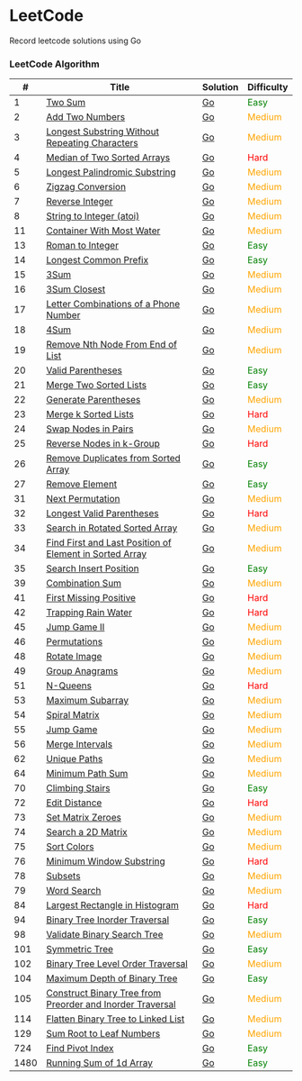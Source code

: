 # LeetCode

Record leetcode solutions using Go

### LeetCode Algorithm

| #    | Title                                                                                                                                                | Solution                                                                                                                | Difficulty                       |
|------|------------------------------------------------------------------------------------------------------------------------------------------------------|-------------------------------------------------------------------------------------------------------------------------|----------------------------------|
| 1    | [Two Sum](https://leetcode.cn/problems/two-sum/)                                                                                                     | [Go](./alg/go/twoSum/twoSum.go)                                                                                         | <font color=green>Easy</font>    |
| 2    | [Add Two Numbers](https://leetcode.cn/problems/add-two-numbers/)                                                                                     | [Go](./alg/go/addTwoNumbers/addTwoNumbers.go)                                                                           | <font color=orange>Medium</font> |
| 3    | [Longest Substring Without Repeating Characters](https://leetcode.cn/problems/longest-substring-without-repeating-characters/)                       | [Go](./alg/go/longestSubstringWithoutRepeatingCharacters/longestSubstringWithoutRepeatingCharacters.go)                 | <font color=orange>Medium</font> |
| 4    | [Median of Two Sorted Arrays](https://leetcode.cn/problems/median-of-two-sorted-arrays/)                                                             | [Go](./alg/go/medianOfTwoSortedArrays/medianOfTwoSortedArrays.go)                                                       | <font color=red>Hard</font>      |
| 5    | [Longest Palindromic Substring](https://leetcode.cn/problems/longest-palindromic-substring/)                                                         | [Go](./alg/go/longestPalindromicSubstring/longestPalindromicSubstring.2.go)                                             | <font color=orange>Medium</font> |
| 6    | [Zigzag Conversion](https://leetcode.cn/problems/zigzag-conversion/)                                                                                 | [Go](./alg/go/zigzagConversion/zigzagConversion.go)                                                                     | <font color=orange>Medium</font> |
| 7    | [Reverse Integer](https://leetcode.cn/problems/reverse-integer/)                                                                                     | [Go](./alg/go/reverseInteger/reverseInteger.go)                                                                         | <font color=orange>Medium</font> |
| 8    | [String to Integer (atoi)](https://leetcode.cn/problems/string-to-integer-atoi/)                                                                     | [Go](./alg/go/stringToIntegerAtoi/stringToIntegerAtoi.go)                                                               | <font color=orange>Medium</font> |
| 11   | [Container With Most Water](https://leetcode.cn/problems/container-with-most-water/)                                                                 | [Go](./alg/go/containerWithMostWater/containerWithMostWater.go)                                                         | <font color=orange>Medium</font> |
| 13   | [Roman to Integer](https://leetcode.cn/problems/roman-to-integer/)                                                                                   | [Go](./alg/go/romanToInteger/romanToInteger2.go)                                                                        | <font color=green>Easy</font>    |
| 14   | [Longest Common Prefix](https://leetcode.cn/problems/longest-common-prefix/)                                                                         | [Go](./alg/go/longestCommonPrefix/longestCommonPrefix2.go)                                                              | <font color=green>Easy</font>    |
| 15   | [3Sum](https://leetcode.cn/problems/3sum/)                                                                                                           | [Go](./alg/go/3Sum/3Sum.go)                                                                                             | <font color=orange>Medium</font> |
| 16   | [3Sum Closest](https://leetcode.cn/problems/3sum-closest/)                                                                                           | [Go](./alg/go/3sumClosest/3sumClosest.go)                                                                               | <font color=orange>Medium</font> |
| 17   | [Letter Combinations of a Phone Number](https://leetcode.cn/problems/letter-combinations-of-a-phone-number/)                                         | [Go](./alg/go/letterCombinationsOfAPhoneNumber/letterCombinationsOfAPhoneNumber2.go)                                    | <font color=orange>Medium</font> |
| 18   | [4Sum](https://leetcode.cn/problems/4sum/)                                                                                                           | [Go](./alg/go/4sum/4sum.go)                                                                                             | <font color=orange>Medium</font> |
| 19   | [Remove Nth Node From End of List](https://leetcode.cn/problems/remove-nth-node-from-end-of-list/)                                                   | [Go](./alg/go/removeNthNodeFromEndOfList/removeNthNodeFromEndOfList.go)                                                 | <font color=orange>Medium</font> |
| 20   | [Valid Parentheses](https://leetcode.cn/problems/valid-parentheses/)                                                                                 | [Go](./alg/go/validParentheses/validParentheses.go)                                                                     | <font color=green>Easy</font>    |
| 21   | [Merge Two Sorted Lists](https://leetcode.cn/problems/merge-two-sorted-lists/)                                                                       | [Go](./alg/go/mergeTwoSortedLists/mergeTwoSortedLists.go)                                                               | <font color=green>Easy</font>    |
| 22   | [Generate Parentheses](https://leetcode.cn/problems/generate-parentheses/)                                                                           | [Go](./alg/go/generateParentheses/generateParentheses.go)                                                               | <font color=orange>Medium</font> |
| 23   | [Merge k Sorted Lists](https://leetcode.cn/problems/merge-k-sorted-lists/)                                                                           | [Go](./alg/go/mergeKSortedLists/mergeKSortedLists.go)                                                                   | <font color=red>Hard</font>      |
| 24   | [Swap Nodes in Pairs](https://leetcode.cn/problems/swap-nodes-in-pairs/)                                                                             | [Go](./alg/go/swapNodesInPairs/swapNodesInPairs.go)                                                                     | <font color=orange>Medium</font> |
| 25   | [Reverse Nodes in k-Group](https://leetcode.cn/problems/reverse-nodes-in-k-group/)                                                                   | [Go](./alg/go/reverseNodesInKGroup/reverseNodesInKGroup.go)                                                             | <font color=red>Hard</font>      |
| 26   | [Remove Duplicates from Sorted Array](https://leetcode.cn/problems/remove-duplicates-from-sorted-array/)                                             | [Go](./alg/go/removeDuplicatesFromSortedArray/removeDuplicatesFromSortedArray2.go)                                      | <font color=green>Easy</font>    |
| 27   | [Remove Element](https://leetcode.cn/problems/remove-element/)                                                                                       | [Go](./alg/go/removeElement/removeElement.go)                                                                           | <font color=green>Easy</font>    |
| 31   | [Next Permutation](https://leetcode.cn/problems/next-permutation/)                                                                                   | [Go](./alg/go/nextPermutation/nextPermutation.go)                                                                       | <font color=orange>Medium</font> |
| 32   | [Longest Valid Parentheses](https://leetcode.cn/problems/longest-valid-parentheses/)                                                                 | [Go](./alg/go/longestValidParentheses/longestValidParentheses.go)                                                       | <font color=red>Hard</font>      |
| 33   | [Search in Rotated Sorted Array](https://leetcode.cn/problems/search-in-rotated-sorted-array/)                                                       | [Go](./alg/go/searchInRotatedSortedArray/searchInRotatedSortedArray.go)                                                 | <font color=orange>Medium</font> |
| 34   | [Find First and Last Position of Element in Sorted Array](https://leetcode.cn/problems/find-first-and-last-position-of-element-in-sorted-array/)     | [Go](./alg/go/findFirstAndLastPositionOfElementInSortedArray/findFirstAndLastPositionOfElementInSortedArray.go)         | <font color=orange>Medium</font> |
| 35   | [Search Insert Position](https://leetcode.cn/problems/search-insert-position/)                                                                       | [Go](./alg/go/searchInsertPosition/searchInsertPosition.go)                                                             | <font color=green>Easy</font>    |
| 39   | [Combination Sum](https://leetcode.cn/problems/combination-sum/)                                                                                     | [Go](./alg/go/combinationSum/combinationSum.go)                                                                         | <font color=orange>Medium</font> |
| 41   | [First Missing Positive](https://leetcode.cn/problems/first-missing-positive/)                                                                       | [Go](./alg/go/firstMissingPositive/firstMissingPositive.go)                                                             | <font color=red>Hard</font>      |
| 42   | [Trapping Rain Water](https://leetcode.cn/problems/trapping-rain-water/)                                                                             | [Go](./alg/go/trappingRainWater/trappingRainWater.go)                                                                   | <font color=red>Hard</font>      |
| 45   | [Jump Game II](https://leetcode.cn/problems/jump-game-ii/)                                                                                           | [Go](./alg/go/jumpGameIi/jumpGameIi.go)                                                                                 | <font color=orange>Medium</font> |
| 46   | [Permutations](https://leetcode.cn/problems/permutations/)                                                                                           | [Go](./alg/go/permutations/permutations.go)                                                                             | <font color=orange>Medium</font> |
| 48   | [Rotate Image](https://leetcode.cn/problems/rotate-image/)                                                                                           | [Go](./alg/go/rotateImage/rotateImage.go)                                                                               | <font color=orange>Medium</font> |
| 49   | [Group Anagrams](https://leetcode.cn/problems/group-anagrams/)                                                                                       | [Go](./alg/go/groupAnagrams/groupAnagrams.go)                                                                           | <font color=orange>Medium</font> |
| 51   | [N-Queens](https://leetcode.cn/problems/n-queens/)                                                                                                   | [Go](./alg/go/nQueens/nQueens.go)                                                                                       | <font color=red>Hard</font>      |
| 53   | [Maximum Subarray](https://leetcode.cn/problems/maximum-subarray/)                                                                                   | [Go](./alg/go/maximumSubarray/maximumSubarray.go)                                                                       | <font color=orange>Medium</font> |
| 54   | [Spiral Matrix](https://leetcode.cn/problems/spiral-matrix/)                                                                                         | [Go](./alg/go/spiralMatrix/spiralMatrix.go)                                                                             | <font color=orange>Medium</font> |
| 55   | [Jump Game](https://leetcode.cn/problems/jump-game/)                                                                                                 | [Go](./alg/go/jumpGame/jumpGame.go)                                                                                     | <font color=orange>Medium</font> |
| 56   | [Merge Intervals](https://leetcode.cn/problems/merge-intervals/)                                                                                     | [Go](./alg/go/mergeIntervals/mergeIntervals2.go)                                                                        | <font color=orange>Medium</font> |
| 62   | [Unique Paths](https://leetcode.cn/problems/unique-paths/)                                                                                           | [Go](./alg/go/uniquePaths/uniquePaths.go)                                                                               | <font color=orange>Medium</font> |
| 64   | [Minimum Path Sum](https://leetcode.cn/problems/minimum-path-sum/)                                                                                   | [Go](./alg/go/minimumPathSum/minimumPathSum.go)                                                                         | <font color=orange>Medium</font> |
| 70   | [Climbing Stairs](https://leetcode.cn/problems/climbing-stairs/)                                                                                     | [Go](./alg/go/climbingStairs/climbingStairs.go)                                                                         | <font color=green>Easy</font>    |
| 72   | [Edit Distance](https://leetcode.cn/problems/edit-distance/)                                                                                         | [Go](./alg/go/editDistance/editDistance.go)                                                                             | <font color=red>Hard</font>      |
| 73   | [Set Matrix Zeroes](https://leetcode.cn/problems/set-matrix-zeroes/)                                                                                 | [Go](./alg/go/setMatrixZeroes/setMatrixZeroes.go)                                                                       | <font color=orange>Medium</font> |
| 74   | [Search a 2D Matrix](https://leetcode.cn/problems/search-a-2d-matrix/)                                                                               | [Go](./alg/go/searchA2DMatrix/searchA2DMatrix.go)                                                                       | <font color=orange>Medium</font> |
| 75   | [Sort Colors](https://leetcode.cn/problems/sort-colors/)                                                                                             | [Go](./alg/go/sortColors/sortColors.go)                                                                                 | <font color=orange>Medium</font> |
| 76   | [Minimum Window Substring](https://leetcode.cn/problems/minimum-window-substring/)                                                                   | [Go](./alg/go/minimumWindowSubstring/minimumWindowSubstring.go)                                                         | <font color=red>Hard</font>      |
| 78   | [Subsets](https://leetcode.cn/problems/subsets/)                                                                                                     | [Go](./alg/go/subsets/subsets.go)                                                                                       | <font color=orange>Medium</font> |
| 79   | [Word Search](https://leetcode.cn/problems/word-search/)                                                                                             | [Go](./alg/go/wordSearch/wordSearch.go)                                                                                 | <font color=orange>Medium</font> |
| 84   | [Largest Rectangle in Histogram](https://leetcode.cn/problems/largest-rectangle-in-histogram/)                                                       | [Go](./alg/go/largestRectangleInHistogram/largestRectangleInHistogram.go)                                               | <font color=red>Hard</font>      |
| 94   | [Binary Tree Inorder Traversal](https://leetcode.cn/problems/binary-tree-inorder-traversal/)                                                         | [Go](./alg/go/binaryTreeInorderTraversal/binaryTreeInorderTraversal.go)                                                 | <font color=green>Easy</font>    |
| 98   | [Validate Binary Search Tree](https://leetcode.cn/problems/validate-binary-search-tree/)                                                             | [Go](./alg/go/validateBinarySearchTree/validateBinarySearchTree.go)                                                     | <font color=orange>Medium</font> |
| 101  | [Symmetric Tree](https://leetcode.cn/problems/symmetric-tree/)                                                                                       | [Go](./alg/go/symmetricTree/symmetricTree.go)                                                                           | <font color=green>Easy</font>    |
| 102  | [Binary Tree Level Order Traversal](https://leetcode.cn/problems/binary-tree-level-order-traversal/)                                                 | [Go](./alg/go/binaryTreeLevelOrderTraversal/binaryTreeLevelOrderTraversal.go)                                           | <font color=orange>Medium</font> |
| 104  | [Maximum Depth of Binary Tree](https://leetcode.cn/problems/maximum-depth-of-binary-tree/)                                                           | [Go](./alg/go/maximumDepthOfBinaryTree/maximumDepthOfBinaryTree.go)                                                     | <font color=green>Easy</font>    |
| 105  | [Construct Binary Tree from Preorder and Inorder Traversal](https://leetcode.cn/problems/construct-binary-tree-from-preorder-and-inorder-traversal/) | [Go](./alg/go/constructBinaryTreeFromPreorderAndInorderTraversal/constructBinaryTreeFromPreorderAndInorderTraversal.go) | <font color=orange>Medium</font> |
| 114  | [Flatten Binary Tree to Linked List](https://leetcode.cn/problems/flatten-binary-tree-to-linked-list/)                                               | [Go](./alg/go/flattenBinaryTreeToLinkedList/flattenBinaryTreeToLinkedList.go)                                           | <font color=orange>Medium</font> |
| 129  | [Sum Root to Leaf Numbers](https://leetcode.cn/problems/sum-root-to-leaf-numbers/)                                                                   | [Go](./alg/go/sumRootToLeafNumbers/sumRootToLeafNumbers.go)                                                             | <font color=orange>Medium</font> |
| 724  | [Find Pivot Index](https://leetcode.cn/problems/find-pivot-index/)                                                                                   | [Go](./alg/go/findPivotIndex/findPivotIndex.go)                                                                         | <font color=green>Easy</font>    |
| 1480 | [Running Sum of 1d Array](https://leetcode.cn/problems/running-sum-of-1d-array/)                                                                     | [Go](./alg/go/runningSumOf1DArray/runningSumOf1DArray.go)                                                               | <font color=green>Easy</font>    |
